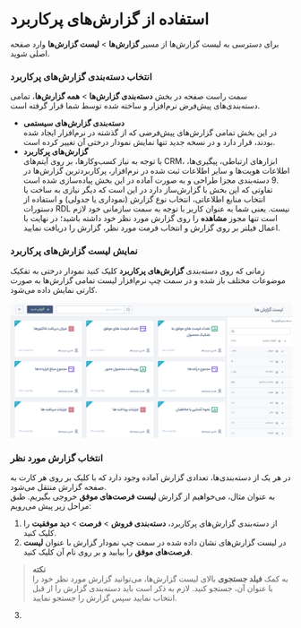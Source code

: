 # استفاده از گزارش‌های پرکاربرد
برای دسترسی به لیست گزارش‌ها از مسیر **گزارش‌ها** > **لیست گزارش‌ها** وارد صفحه اصلی شوید.<br>
### انتخاب دسته‌بندی گزارش‌های پرکاربرد
سمت راست صفحه در بخش **دسته‌بندی گزارش‌ها** > **همه گزارش‌ها**، تمامی دسته‌بندی‌های پیش‌فرض نرم‌افزار و ساخته شده توسط شما قرار گرفته است.
- **دسته‌بندی گزارش‌های سیستمی**<br>
   در این بخش تمامی گزارش‌های پیش‌فرضی که از گذشته در نرم‌افزار ایجاد شده بودند، قرار دارد و در نسخه جدید تنها نمایش نمودار درختی آن  تغییر کرده است.
- **گزارش‌های پرکاربرد**<br>
   با توجه به نیاز کسب‌وکارها، بر روی آیتم‌های CRM، ابزارهای ارتباطی، پیگیری‌ها، اطلاعات هویت‌ها و سایر اطلاعات ثبت شده در نرم‌افزار، پرکاربردترین گزارش‌ها در 9 دسته‌بندی مجزا طراحی و به صورت آماده در این بخش پیاده‌سازی شده است. <br>
   تفاوتی که این بخش با گزارش‌ساز دارد در این است که دیگر نیازی به ساخت یا انتخاب منابع اطلاعاتی، انتخاب نوع گزارش (نموداری یا جدولی) و استفاده از دستورات RDL نیست. یعنی شما به عنوان کاربر با توجه به سمت سازمانی خود لازم است تنها مجوز **مشاهده** را روی گزارش مورد نظر خود داشته باشید؛ در نهایت با اعمال فیلتر بر روی گزارش و انتخاب فرمت مورد نظر، گزارش را دریافت نمایید.

### نمایش لیست گزارش‌های پرکاربرد
زمانی که روی دسته‌بندی **گزارش‌های پرکاربرد** کلیک کنید نمودار درختی به تفکیک موضوعات مختلف باز شده و در سمت چپ نرم‌افزار لیست تمامی گزارش‌ها به صورت کارتی نمایش داده می‌شود.

 ![تصویر لیست گزارش‌های پرکاربرد و معرفی بخش های مختلف با نوتیشن](./Images/Frequently-used-reports.png)

### انتخاب گزارش مورد نظر
در هر یک از دسته‌بندی‌ها، تعدادی گزارش آماده وجود دارد که با کلیک بر روی هر کارت به صفحه گزارش منتقل می‌شود. <br>
به عنوان مثال، می‌خواهیم از گزارش **لیست فرصت‌های موفق** خروجی بگیریم. طبق مراحل زیر پیش می‌رویم:
1. از دسته‌بندی گزارش‌های پرکاربرد، **دسته‌بندی فروش** > **فرصت** > **دید موفقیت** را کلیک کنید.
2. در لیست گزارش‌های نشان داده شده در سمت چپ نمودار گزارش با عنوان **لیست فرصت‌های موفق** را بیابید و بر روی نام آن کلیک کنید.

> **نکته**<br>
> به کمک **فیلد جستجوی** بالای لیست گزارش‌ها، می‌توانید گزارش مورد نظر خود را با عنوان آن، جستجو کنید. لازم به ذکر است باید دسته‌بندی گزارش را از قبل انتخاب نمایید سپس گزارش را جستجو نمایید.

3. 